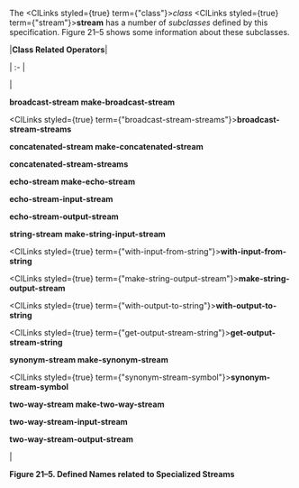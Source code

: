  



The <ClLinks styled={true} term={"class"}><i>class</i></ClLinks> <ClLinks styled={true} term={"stream"}><b>stream</b></ClLinks> has a number of *subclasses* defined by this specification. Figure 21–5 shows some information about these subclasses. 







 



 



|**Class Related Operators**|

| :- |

|<p>**broadcast-stream make-broadcast-stream** </p><p><ClLinks styled={true} term={"broadcast-stream-streams"}><b>broadcast-stream-streams</b></ClLinks> </p><p>**concatenated-stream make-concatenated-stream** </p><p>**concatenated-stream-streams** </p><p>**echo-stream make-echo-stream** </p><p>**echo-stream-input-stream** </p><p>**echo-stream-output-stream** </p><p>**string-stream make-string-input-stream** </p><p><ClLinks styled={true} term={"with-input-from-string"}><b>with-input-from-string</b></ClLinks> </p><p><ClLinks styled={true} term={"make-string-output-stream"}><b>make-string-output-stream</b></ClLinks> </p><p><ClLinks styled={true} term={"with-output-to-string"}><b>with-output-to-string</b></ClLinks> </p><p><ClLinks styled={true} term={"get-output-stream-string"}><b>get-output-stream-string</b></ClLinks> </p><p>**synonym-stream make-synonym-stream** </p><p><ClLinks styled={true} term={"synonym-stream-symbol"}><b>synonym-stream-symbol</b></ClLinks> </p><p>**two-way-stream make-two-way-stream** </p><p>**two-way-stream-input-stream** </p><p>**two-way-stream-output-stream**</p>|





**Figure 21–5. Defined Names related to Specialized Streams** 



